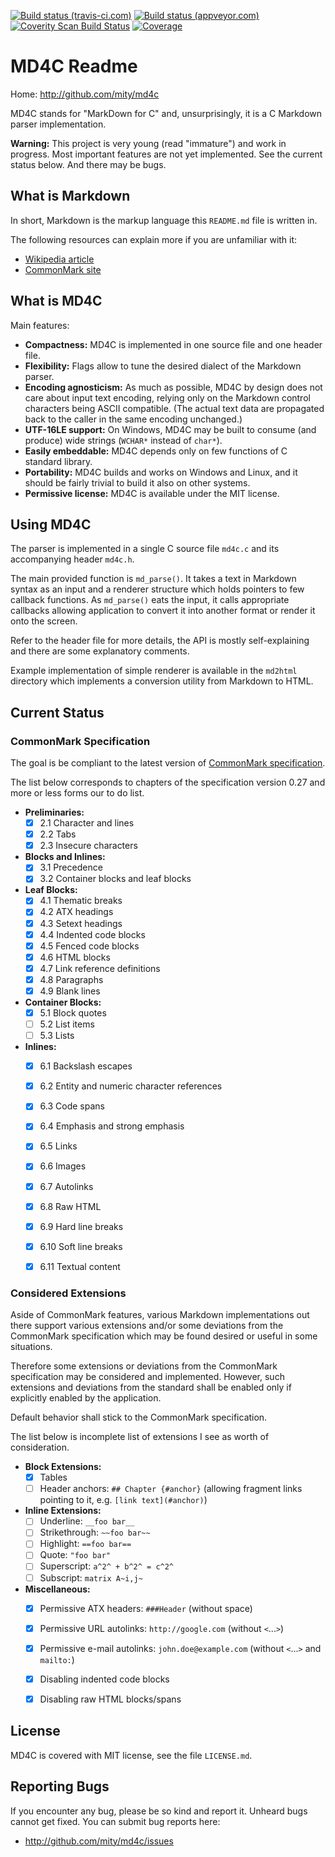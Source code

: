 [![Build status (travis-ci.com)](https://img.shields.io/travis/mity/md4c/master.svg?label=linux%20build)](https://travis-ci.org/mity/md4c)
[![Build status (appveyor.com)](https://img.shields.io/appveyor/ci/mity/md4c/master.svg?label=windows%20build)](https://ci.appveyor.com/project/mity/md4c/branch/master)
[![Coverity Scan Build Status](https://img.shields.io/coverity/scan/mity-md4c.svg)](https://scan.coverity.com/projects/mity-md4c)
[![Coverage](https://img.shields.io/coveralls/mity/md4c/master.svg)](https://coveralls.io/github/mity/md4c)

# MD4C Readme

Home: http://github.com/mity/md4c

MD4C stands for "MarkDown for C" and, unsurprisingly, it is a C Markdown parser
implementation.

**Warning:** This project is very young (read "immature") and work in progress.
Most important features are not yet implemented. See the current status below.
And there may be bugs.


## What is Markdown

In short, Markdown is the markup language this `README.md` file is written in.

The following resources can explain more if you are unfamiliar with it:
* [Wikipedia article](http://en.wikipedia.org/wiki/Markdown)
* [CommonMark site](http://commonmark.org)


## What is MD4C

Main features:
* **Compactness:** MD4C is implemented in one source file and one header file.
* **Flexibility:** Flags allow to tune the desired dialect of the Markdown
    parser.
* **Encoding agnosticism:** As much as possible, MD4C by design does not care
    about input text encoding, relying only on the Markdown control characters
    being ASCII compatible. (The actual text data are propagated back to the
    caller in the same encoding unchanged.)
* **UTF-16LE support:** On Windows, MD4C may be built to consume (and produce)
    wide strings (`WCHAR*` instead of `char*`).
* **Easily embeddable:** MD4C depends only on few functions of C standard
    library.
* **Portability:** MD4C builds and works on Windows and Linux, and it should
    be fairly trivial to build it also on other systems.
* **Permissive license:** MD4C is available under the MIT license.


## Using MD4C

The parser is implemented in a single C source file `md4c.c` and its
accompanying header `md4c.h`.

The main provided function is `md_parse()`. It takes a text in Markdown syntax
as an input and a renderer structure which holds pointers to few callback
functions. As `md_parse()` eats the input, it calls appropriate callbacks
allowing application to convert it into another format or render it onto
the screen.

Refer to the header file for more details, the API is mostly self-explaining
and there are some explanatory comments.

Example implementation of simple renderer is available in the `md2html`
directory which implements a conversion utility from Markdown to HTML.


## Current Status

### CommonMark Specification

The goal is be compliant to the latest version of
[CommonMark specification](http://spec.commonmark.org/).

The list below corresponds to chapters of the specification version 0.27 and
more or less forms our to do list.

- **Preliminaries:**
  - [x] 2.1 Character and lines
  - [x] 2.2 Tabs
  - [x] 2.3 Insecure characters

- **Blocks and Inlines:**
  - [x] 3.1 Precedence
  - [x] 3.2 Container blocks and leaf blocks

- **Leaf Blocks:**
  - [x] 4.1 Thematic breaks
  - [x] 4.2 ATX headings
  - [x] 4.3 Setext headings
  - [x] 4.4 Indented code blocks
  - [x] 4.5 Fenced code blocks
  - [x] 4.6 HTML blocks
  - [x] 4.7 Link reference definitions
  - [x] 4.8 Paragraphs
  - [x] 4.9 Blank lines

- **Container Blocks:**
  - [x] 5.1 Block quotes
  - [ ] 5.2 List items
  - [ ] 5.3 Lists

- **Inlines:**
  - [x] 6.1 Backslash escapes
  - [x] 6.2 Entity and numeric character references
  - [x] 6.3 Code spans
  - [x] 6.4 Emphasis and strong emphasis
  - [x] 6.5 Links
  - [x] 6.6 Images
  - [x] 6.7 Autolinks
  - [x] 6.8 Raw HTML
  - [x] 6.9 Hard line breaks
  - [x] 6.10 Soft line breaks
  - [x] 6.11 Textual content


### Considered Extensions

Aside of CommonMark features, various Markdown implementations out there support
various extensions and/or some deviations from the CommonMark specification
which may be found desired or useful in some situations.

Therefore some extensions or deviations from the CommonMark specification may
be considered and implemented. However, such extensions and deviations from the
standard shall be enabled only if explicitly enabled by the application.

Default behavior shall stick to the CommonMark specification.

The list below is incomplete list of extensions I see as worth of
consideration.

- **Block Extensions:**
  - [x] Tables
  - [ ] Header anchors: `## Chapter {#anchor}`
    (allowing fragment links pointing to it, e.g. `[link text](#anchor)`)

- **Inline Extensions:**
  - [ ] Underline: `__foo bar__`
  - [ ] Strikethrough: `~~foo bar~~`
  - [ ] Highlight: `==foo bar==`
  - [ ] Quote: `"foo bar"`
  - [ ] Superscript: `a^2^ + b^2^ = c^2^`
  - [ ] Subscript: `matrix A~i,j~`

- **Miscellaneous:**
  - [x] Permissive ATX headers: `###Header` (without space)
  - [x] Permissive URL autolinks: `http://google.com` (without `<`...`>`)
  - [x] Permissive e-mail autolinks: `john.doe@example.com`
        (without `<`...`>` and `mailto:`)
  - [x] Disabling indented code blocks
  - [x] Disabling raw HTML blocks/spans


## License

MD4C is covered with MIT license, see the file `LICENSE.md`.


## Reporting Bugs

If you encounter any bug, please be so kind and report it. Unheard bugs cannot
get fixed. You can submit bug reports here:

* http://github.com/mity/md4c/issues
